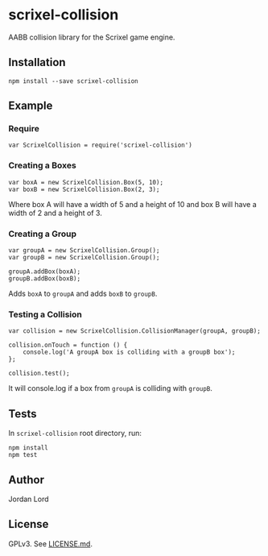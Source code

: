 # scrixel-collision

AABB collision library for the Scrixel game engine.

## Installation

`npm install --save scrixel-collision`

## Example

### Require

`var ScrixelCollision = require('scrixel-collision')`

### Creating a Boxes

```
var boxA = new ScrixelCollision.Box(5, 10);
var boxB = new ScrixelCollision.Box(2, 3);
```

Where box A will have a width of 5 and a height of 10 and box B will have a
width of 2 and a height of 3.

### Creating a Group

```
var groupA = new ScrixelCollision.Group();
var groupB = new ScrixelCollision.Group();

groupA.addBox(boxA);
groupB.addBox(boxB);
```

Adds `boxA` to `groupA` and adds `boxB` to `groupB`.

### Testing a Collision

```
var collision = new ScrixelCollision.CollisionManager(groupA, groupB);

collision.onTouch = function () {
    console.log('A groupA box is colliding with a groupB box');
};

collision.test();
```

It will console.log if a box from `groupA` is colliding with `groupB`.

## Tests

In `scrixel-collision` root directory, run:

```
npm install
npm test
```

## Author

Jordan Lord

## License

GPLv3. See [LICENSE.md](LICENSE.md).
